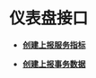 # 仪表盘接口<a name="ZH-CN_TOPIC_0113238571"></a>

-   **[创建上报服务指标](创建上报服务指标.md)**  

-   **[创建上报事务数据](创建上报事务数据.md)**  


